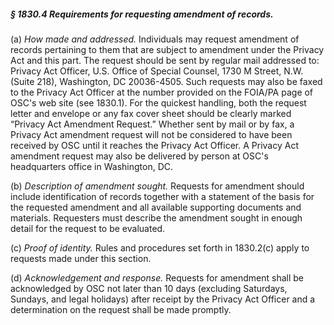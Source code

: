 ##### § 1830.4 Requirements for requesting amendment of records. #####

(a) *How made and addressed.* Individuals may request amendment of records pertaining to them that are subject to amendment under the Privacy Act and this part. The request should be sent by regular mail addressed to: Privacy Act Officer, U.S. Office of Special Counsel, 1730 M Street, N.W. (Suite 218), Washington, DC 20036-4505. Such requests may also be faxed to the Privacy Act Officer at the number provided on the FOIA/PA page of OSC's web site (see 1830.1). For the quickest handling, both the request letter and envelope or any fax cover sheet should be clearly marked “Privacy Act Amendment Request.” Whether sent by mail or by fax, a Privacy Act amendment request will not be considered to have been received by OSC until it reaches the Privacy Act Officer. A Privacy Act amendment request may also be delivered by person at OSC's headquarters office in Washington, DC.

(b) *Description of amendment sought.* Requests for amendment should include identification of records together with a statement of the basis for the requested amendment and all available supporting documents and materials. Requesters must describe the amendment sought in enough detail for the request to be evaluated.

(c) *Proof of identity.* Rules and procedures set forth in 1830.2(c) apply to requests made under this section.

(d) *Acknowledgement and response.* Requests for amendment shall be acknowledged by OSC not later than 10 days (excluding Saturdays, Sundays, and legal holidays) after receipt by the Privacy Act Officer and a determination on the request shall be made promptly.